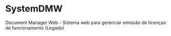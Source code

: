 # SystemDMW
Document Manager Web - Sistema web para gerenciar emissão de licenças de funcionamento (Legado)
